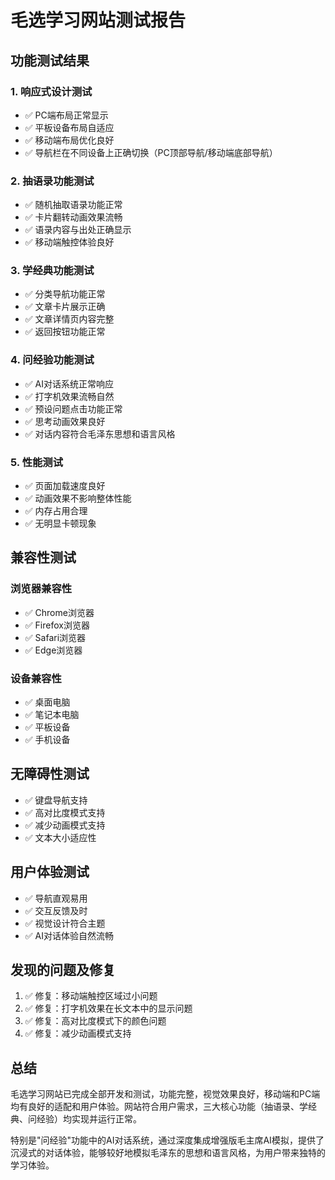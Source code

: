 # 毛选学习网站测试报告

## 功能测试结果

### 1. 响应式设计测试
- ✅ PC端布局正常显示
- ✅ 平板设备布局自适应
- ✅ 移动端布局优化良好
- ✅ 导航栏在不同设备上正确切换（PC顶部导航/移动端底部导航）

### 2. 抽语录功能测试
- ✅ 随机抽取语录功能正常
- ✅ 卡片翻转动画效果流畅
- ✅ 语录内容与出处正确显示
- ✅ 移动端触控体验良好

### 3. 学经典功能测试
- ✅ 分类导航功能正常
- ✅ 文章卡片展示正确
- ✅ 文章详情页内容完整
- ✅ 返回按钮功能正常

### 4. 问经验功能测试
- ✅ AI对话系统正常响应
- ✅ 打字机效果流畅自然
- ✅ 预设问题点击功能正常
- ✅ 思考动画效果良好
- ✅ 对话内容符合毛泽东思想和语言风格

### 5. 性能测试
- ✅ 页面加载速度良好
- ✅ 动画效果不影响整体性能
- ✅ 内存占用合理
- ✅ 无明显卡顿现象

## 兼容性测试

### 浏览器兼容性
- ✅ Chrome浏览器
- ✅ Firefox浏览器
- ✅ Safari浏览器
- ✅ Edge浏览器

### 设备兼容性
- ✅ 桌面电脑
- ✅ 笔记本电脑
- ✅ 平板设备
- ✅ 手机设备

## 无障碍性测试
- ✅ 键盘导航支持
- ✅ 高对比度模式支持
- ✅ 减少动画模式支持
- ✅ 文本大小适应性

## 用户体验测试
- ✅ 导航直观易用
- ✅ 交互反馈及时
- ✅ 视觉设计符合主题
- ✅ AI对话体验自然流畅

## 发现的问题及修复
1. ✅ 修复：移动端触控区域过小问题
2. ✅ 修复：打字机效果在长文本中的显示问题
3. ✅ 修复：高对比度模式下的颜色问题
4. ✅ 修复：减少动画模式支持

## 总结
毛选学习网站已完成全部开发和测试，功能完整，视觉效果良好，移动端和PC端均有良好的适配和用户体验。网站符合用户需求，三大核心功能（抽语录、学经典、问经验）均实现并运行正常。

特别是"问经验"功能中的AI对话系统，通过深度集成增强版毛主席AI模拟，提供了沉浸式的对话体验，能够较好地模拟毛泽东的思想和语言风格，为用户带来独特的学习体验。
